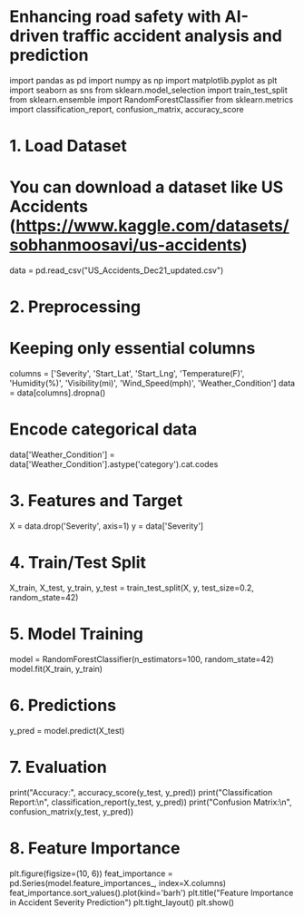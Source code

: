 # Enhancing road safety with AI-driven traffic accident analysis and prediction
import pandas as pd
import numpy as np
import matplotlib.pyplot as plt
import seaborn as sns
from sklearn.model_selection import train_test_split
from sklearn.ensemble import RandomForestClassifier
from sklearn.metrics import classification_report, confusion_matrix, accuracy_score

# 1. Load Dataset
# You can download a dataset like US Accidents (https://www.kaggle.com/datasets/sobhanmoosavi/us-accidents)
data = pd.read_csv("US_Accidents_Dec21_updated.csv")

# 2. Preprocessing
# Keeping only essential columns
columns = ['Severity', 'Start_Lat', 'Start_Lng', 'Temperature(F)', 'Humidity(%)', 'Visibility(mi)', 'Wind_Speed(mph)', 'Weather_Condition']
data = data[columns].dropna()

# Encode categorical data
data['Weather_Condition'] = data['Weather_Condition'].astype('category').cat.codes

# 3. Features and Target
X = data.drop('Severity', axis=1)
y = data['Severity']

# 4. Train/Test Split
X_train, X_test, y_train, y_test = train_test_split(X, y, test_size=0.2, random_state=42)

# 5. Model Training
model = RandomForestClassifier(n_estimators=100, random_state=42)
model.fit(X_train, y_train)

# 6. Predictions
y_pred = model.predict(X_test)

# 7. Evaluation
print("Accuracy:", accuracy_score(y_test, y_pred))
print("Classification Report:\n", classification_report(y_test, y_pred))
print("Confusion Matrix:\n", confusion_matrix(y_test, y_pred))

# 8. Feature Importance
plt.figure(figsize=(10, 6))
feat_importance = pd.Series(model.feature_importances_, index=X.columns)
feat_importance.sort_values().plot(kind='barh')
plt.title("Feature Importance in Accident Severity Prediction")
plt.tight_layout()
plt.show()
